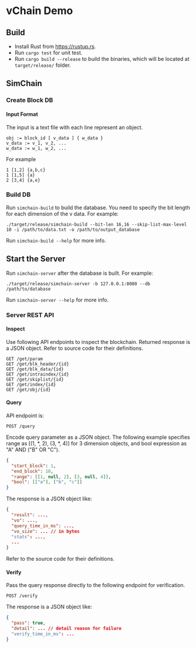 # vChain Demo

## Build

* Install Rust from <https://rustup.rs>.
* Run `cargo test` for unit test.
* Run `cargo build --release` to build the binaries, which will be located at `target/release/` folder.

## SimChain

### Create Block DB

#### Input Format

The input is a text file with each line represent an object.

```
obj := block_id [ v_data ] { w_data }
v_data := v_1, v_2, ...
w_data := w_1, w_2, ...
```

For example

```
1 [1,2] {a,b,c}
1 [1,5] {a}
2 [3,4] {a,e}
```

### Build DB

Run `simchain-build` to build the database. You need to specify the bit length for each dimension of the v data. For example:

```
./target/release/simchain-build --bit-len 16,16 --skip-list-max-level 10 -i /path/to/data.txt -o /path/to/output_database
```

Run `simchain-build --help` for more info.

## Start the Server

Run `simchain-server` after the database is built. For example:

```
./target/release/simchain-server -b 127.0.0.1:8000 --db /path/to/database
```

Run `simchain-server --help` for more info.

### Server REST API

#### Inspect

Use following API endpoints to inspect the blockchain. Returned response is a JSON object. Refer to source code for their definitions.

```
GET /get/param
GET /get/blk_header/{id}
GET /get/blk_data/{id}
GET /get/intraindex/{id}
GET /get/skiplist/{id}
GET /get/index/{id}
GET /get/obj/{id}
```

#### Query

API endpoint is:

```
POST /query
```

Encode query parameter as a JSON object. The following example specifies range as [(1, *, 2), (3, *, 4)] for 3 dimension objects, and bool expression as "A" AND ("B" OR "C").

```json
{
  "start_block": 1,
  "end_block": 10,
  "range": [[1, null, 2], [3, null, 4]],
  "bool": [["a"], ["b", "c"]]
}
```

The response is a JSON object like:

```json
{
  "result": ...,
  "vo": ...,
  "query_time_in_ms": ...,
  "vo_size": ... // in bytes
  "stats": ...,
  ...
}
```

Refer to the source code for their definitions.

#### Verify

Pass the query response directly to the following endpoint for verification.

```
POST /verify
```

The response is a JSON object like:

```json
{
  "pass": true,
  "detail": ... // detail reason for failure
  "verify_time_in_ms": ...
}
```
